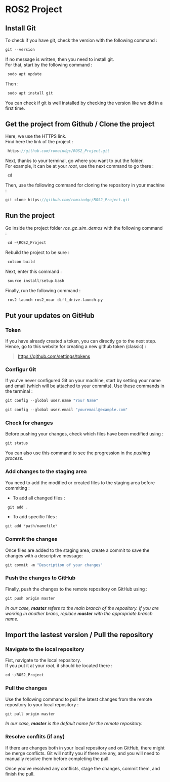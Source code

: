 # ROS2 Project

## Install Git

To check if you have git, check the version with the following command :  
```cpp
git --version
```
 If no message is written, then you need to install git.  
 For that, start by the following command :  
```cpp
 sudo apt update  
```
 Then :  
```cpp
 sudo apt install git  
```
 You can check if git is well installed by checking the version like we did in a first time.

## Get the project from Github / Clone the project

Here, we use the HTTPS link.  
Find here the link of the project :  
```cpp
 https://github.com/romaindgc/ROS2_Project.git
```
 Next, thanks to your terminal, go where you want to put the folder.  
 For example, it can be at your *root*, use the next command to go there :  
 
```cpp
 cd
```

Then, use the following command for cloning the repository in your machine :

```cpp
git clone https://github.com/romaindgc/ROS2_Project.git
```

## Run the project

Go inside the project folder *ros_gz_sim_demos* with the following command :  

```cpp
 cd ~\ROS2_Project
``` 

Rebuild the project to be sure :

```cpp
 colcon build
```

Next, enter this command : 

```cpp
 source install/setup.bash
```

 Finally, run the following command :

```cpp
 ros2 launch ros2_mcar diff_drive.launch.py
```

 ## Put your updates on GitHub 

 ### Token

 If you have already created a token, you can directly go to the next step.  
 Hence, go to this website for creating a new github token (classic) :  

 > https://github.com/settings/tokens

### Configur Git

If you’ve never configured Git on your machine, start by setting your name and email (which will be attached to your commits). Use these commands in the terminal :

```cpp
git config --global user.name "Your Name"
```
```cpp
git config --global user.email "youremail@example.com"
```

### Check for changes

Before pushing your changes, check which files have been modified using : 

```cpp
git status
```

You can also use this command to see the progression in the *pushing process*.  

### Add changes to the staging area  

You need to add the modified or created files to the staging area before commiting :

* To add all changed files : 
```cpp
 git add .
```
* To add specific files :
 ```cpp
 git add *path/namefile*
```

### Commit the changes

Once files are added to the staging area, create a commit to save the changes with a descriptive message:  

```cpp
git commit -m "Description of your changes"
```

### Push the changes to GitHub

Finally, push the changes to the remote repository on GitHub using :

```cpp
git push origin master
```

*In our case, **master** refers to the main branch of the repository. If you are working in another branc, replace **master** with 
the appropriate branch name.*

## Import the lastest version / Pull the repository

### Navigate to the local repository

Fist, navigate to the local repository.  
If you put it at your *root*, it should be located there : 

```cpp
cd ~/ROS2_Project
```

### Pull the changes

Use the following command to pull the latest changes from the remote repository to your local repository :

```cpp
git pull origin master
```

*In our case, **master** is the default name for the remote repository.*

### Resolve conflits (if any)

If there are changes both in your local repository and on GitHub, there might be merge conflicts. Git will notify you if there are any, and you will need to manually resolve them before completing the pull.  

Once you’ve resolved any conflicts, stage the changes, commit them, and finish the pull.

